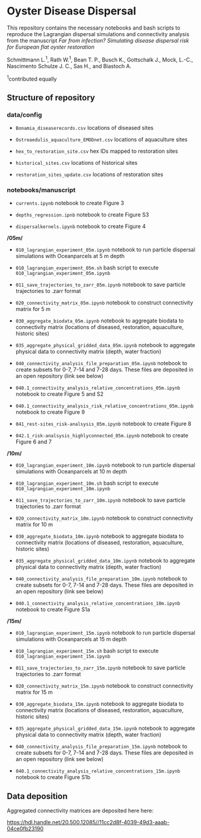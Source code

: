 # Oyster Disease Dispersal

This repository contains the necessary notebooks and bash scripts to reproduce the Lagrangian dispersal simulations and connectivity analysis from the manuscript *Far from infection? Simulating disease dispersal risk for European flat oyster restoration*

Schmittmann L.<sup>1</sup>, Rath W.<sup>1</sup>, Bean T. P., Busch K., Gottschalk J., Mock, L.-C., Nascimento Schulze J. C., Sas H., and Biastoch A.

<sup>1</sup>contributed equally

## Structure of repository

### data/config

- ```Bonamia_diseaserecords.csv``` locations of diseased sites

- ```Ostreaedulis_aquaculture_EMODnet.csv``` locations of aquaculture sites

- ```hex_to_restoration_site.csv``` hex IDs mapped to restoration sites

- ```historical_sites.csv``` locations of historical sites

- ```restoration_sites_update.csv``` locations of restoration sites

### notebooks/manuscript

- ```currents.ipynb``` notebook to create Figure 3

- ```depths_regression.ipnb``` notebook to create Figure S3

- ```dispersalkernels.ipynb``` notebook to create Figure 4

**/05m/**

- ```010_lagrangian_experiment_05m.ipynb``` notebook to run particle dispersal simulations with Oceanparcels at 5 m depth

- ```010_lagrangian_experiment_05m.sh``` bash script to execute ```010_lagrangian_experiment_05m.ipynb```

- ```011_save_trajectories_to_zarr_05m.ipynb``` notebook to save particle trajectories to .zarr format

- ```020_connectivity_matrix_05m.ipynb``` notebook to construct connectivity matrix for 5 m

- ```030_aggregate_biodata_05m.ipynb``` notebook to aggregate biodata to connectivity matrix (locations of diseased, restoration, aquaculture, historic sites)

- ```035_aggregate_physical_gridded_data_05m.ipynb``` notebook to aggregate physical data to connectivity matrix (depth, water fraction)

- ```040_connectivity_analysis_file_preparation_05m.ipynb``` notebook to create subsets for 0-7, 7-14 and 7-28 days. These files are deposited in an open repository (link see below)

- ```040.1_connectivity_analysis_relative_concentrations_05m.ipynb``` notebook to create Figure 5 and S2

- ```040.1_connectivity_analysis_risk_relative_concentrations_05m.ipynb``` notebook to create Figure 9

- ```041_rest-sites_risk-analsysis_05m.ipynb``` notebook to create Figure 8

- ```042.1_risk-analsysis_highlyconnected_05m.ipynb``` notebook to create Figure 6 and 7

**/10m/**

- ```010_lagrangian_experiment_10m.ipynb``` notebook to run particle dispersal simulations with Oceanparcels at 10 m depth

- ```010_lagrangian_experiment_10m.sh``` bash script to execute ```010_lagrangian_experiment_10m.ipynb```

- ```011_save_trajectories_to_zarr_10m.ipynb``` notebook to save particle trajectories to .zarr format

- ```020_connectivity_matrix_10m.ipynb``` notebook to construct connectivity matrix for 10 m

- ```030_aggregate_biodata_10m.ipynb``` notebook to aggregate biodata to connectivity matrix (locations of diseased, restoration, aquaculture, historic sites)

- ```035_aggregate_physical_gridded_data_10m.ipynb``` notebook to aggregate physical data to connectivity matrix (depth, water fraction)

- ```040_connectivity_analysis_file_preparation_10m.ipynb``` notebook to create subsets for 0-7, 7-14 and 7-28 days. These files are deposited in an open repository (link see below)

- ```040.1_connectivity_analysis_relative_concentrations_10m.ipynb``` notebook to create Figure S1a

**/15m/**

- ```010_lagrangian_experiment_15m.ipynb``` notebook to run particle dispersal simulations with Oceanparcels at 15 m depth

- ```010_lagrangian_experiment_15m.sh``` bash script to execute ```010_lagrangian_experiment_15m.ipynb```

- ```011_save_trajectories_to_zarr_15m.ipynb``` notebook to save particle trajectories to .zarr format

- ```020_connectivity_matrix_15m.ipynb``` notebook to construct connectivity matrix for 15 m

- ```030_aggregate_biodata_15m.ipynb``` notebook to aggregate biodata to connectivity matrix (locations of diseased, restoration, aquaculture, historic sites)

- ```035_aggregate_physical_gridded_data_15m.ipynb``` notebook to aggregate physical data to connectivity matrix (depth, water fraction)

- ```040_connectivity_analysis_file_preparation_15m.ipynb``` notebook to create subsets for 0-7, 7-14 and 7-28 days. These files are deposited in an open repository (link see below)

- ```040.1_connectivity_analysis_relative_concentrations_15m.ipynb``` notebook to create Figure S1b


## Data deposition

Aggregated connectivity matrices are deposited here here: 

https://hdl.handle.net/20.500.12085//11cc2d8f-4039-49d3-aaab-04ce0fb23190
